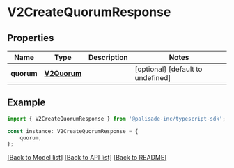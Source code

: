# V2CreateQuorumResponse


## Properties

Name | Type | Description | Notes
------------ | ------------- | ------------- | -------------
**quorum** | [**V2Quorum**](V2Quorum.md) |  | [optional] [default to undefined]

## Example

```typescript
import { V2CreateQuorumResponse } from '@palisade-inc/typescript-sdk';

const instance: V2CreateQuorumResponse = {
    quorum,
};
```

[[Back to Model list]](../README.md#documentation-for-models) [[Back to API list]](../README.md#documentation-for-api-endpoints) [[Back to README]](../README.md)
